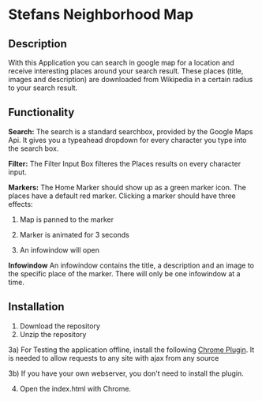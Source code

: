 # Stefans Neighborhood Map

## Description
With this Application you can search in google map for a location and receive interesting places around your search result. These places (title, images and description) are downloaded from Wikipedia in a certain radius to your search result.

## Functionality
**Search:**
The search is a standard searchbox, provided by the Google Maps Api. It gives you a typeahead dropdown for every character you type into the search box.

**Filter:**
The Filter Input Box filteres the Places results on every character input.

**Markers:**
The Home Marker should show up as a green marker icon. The places have a default red marker. Clicking a marker should have three effects:

1) Map is panned to the marker

2) Marker is animated for 3 seconds

3) An infowindow will open

**Infowindow**
An infowindow contains the title, a description and an image to the specific place of the marker. There will only be one infowindow at a time.

## Installation

 1. Download the repository
 2. Unzip the repository

 3a) For Testing the application offline, install the following [Chrome Plugin](https://chrome.google.com/webstore/detail/allow-control-allow-origi/nlfbmbojpeacfghkpbjhddihlkkiljbi?hl=de). It is needed to allow requests to any site with ajax from any source

 3b) If you have your own webserver, you don't need to install the plugin.

 4. Open the index.html with Chrome.

